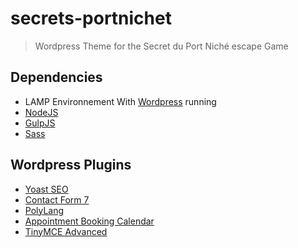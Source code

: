 # secrets-portnichet
> Wordpress Theme for the Secret du Port Niché escape Game

## Dependencies

* LAMP Environnement With [Wordpress](https://wordpress.org/download/) running
* [NodeJS](https://nodejs.org/en/download/)
* [GulpJS](https://gulpjs.com/)
* [Sass](https://sass-lang.com/install)

## Wordpress Plugins

* [Yoast SEO](https://wordpress.org/plugins/wordpress-seo/)
* [Contact Form 7](https://wordpress.org/plugins/contact-form-7/)
* [PolyLang](https://wordpress.org/plugins/polylang/)
* [Appointment Booking Calendar](https://wordpress.org/plugins/appointment-booking-calendar/)
* [TinyMCE Advanced](https://fr.wordpress.org/plugins/tinymce-advanced/)